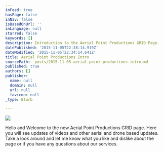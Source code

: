 ```yaml
---
inFeed: true
hasPage: false
inNav: false
isBasedOnUrl: ''
inLanguage: null
starred: false
keywords: []
description: Introduction to the Aerial Point Productions GRID Page.
datePublished: '2015-11-05T22:38:14.919Z'
dateModified: '2015-11-05T22:34:14.641Z'
title: Aerial Point Productions Intro
sourcePath: _posts/2015-11-05-aerial-point-productions-intro.md
published: true
authors: []
publisher:
  name: null
  domain: null
  url: null
  favicon: null
_type: Blurb

---
```

![](https://the-grid-user-content.s3-us-west-2.amazonaws.com/b0ea4e3b-a464-42de-9c95-001e23524a06.jpg)

Hello and Welcome to the new Aerial Point Productions GRID page. Here you will see updates of videos and other aerial and drone based updates. Take a look around and let me know what you like and dislike about the page or if you have any questions about our services.